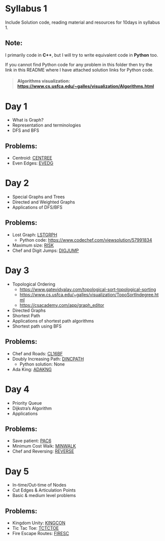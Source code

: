 # Syllabus 1

Include Solution code, reading material and resources for 10days in syllabus 1.

## Note:
I primarily code in **C++**, but I will try to write equivalent code in **Python** too.

If you cannot find Python code for any problem in this folder then try the link in this README where I have attached solution links for Python code.

> #### Algorithms visualization: https://www.cs.usfca.edu/~galles/visualization/Algorithms.html

# Day 1

- What is Graph?
- Representation and terminologies
- DFS and BFS

## Problems:

- Centroid: [CENTREE](https://www.codechef.com/MP3TO407/problems/CENTREE)
- Even Edges: [EVEDG](https://www.codechef.com/MP3TO407/problems/EVEDG)

# Day 2

- Special Graphs and Trees
- Directed and Weighted Graphs
- Applications of DFS/BFS


## Problems:

- Lost Graph: [LSTGRPH](https://www.codechef.com/MP3TO407/problems/LSTGRPH)
    - Python code: https://www.codechef.com/viewsolution/57991834
- Maximum size: [RISK](https://www.codechef.com/MP3TO407/problems/RISK)
- Chef and Digit Jumps: [DIGJUMP](https://www.codechef.com/MP3TO407/problems/DIGJUMP)

# Day 3

- Topological Ordering
    - https://www.gatevidyalay.com/topological-sort-topological-sorting
    - https://www.cs.usfca.edu/~galles/visualization/TopoSortIndegree.html
    - https://csacademy.com/app/graph_editor
- Directed Graphs
- Shortest Path
- Applications of shortest path algorithms
- Shortest path using BFS

## Problems:

- Chef and Roads: [CL16BF](https://www.codechef.com/MP3TO407/problems/CL16BF)
- Doubly Increasing Path: [DINCPATH](https://www.codechef.com/MP3TO407/problems/DINCPATH)
    - Python solution: None
- Ada King: [ADAKNG](https://www.codechef.com/MP3TO407/problems/ADAKNG)

# Day 4

- Priority Queue
- Dijkstra’s Algorithm
- Applications

## Problems:

- Save patient: [PAC6](https://www.codechef.com/MP3TO407/problems/PAC6)
- Minimum Cost Walk: [MINWALK](https://www.codechef.com/MP3TO407/problems/MINWALK)
- Chef and Reversing: [REVERSE](https://www.codechef.com/MP3TO407/problems/REVERSE)

# Day 5

- In-time/Out-time of Nodes
- Cut Edges & Articulation Points
- Basic & medium level problems

## Problems:

- Kingdom Unity: [KINGCON](https://www.codechef.com/MP3TO407/problems/KINGCON)
- Tic Tac Toe: [TCTCTOE](https://www.codechef.com/MP3TO407/problems/TCTCTOE)
- Fire Escape Routes: [FIRESC](https://www.codechef.com/MP3TO407/problems/FIRESC)